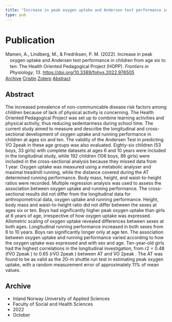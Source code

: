 ```yaml
---
title: "Increase in peak oxygen uptake and Andersen test performance in children from age six to ten: The Health Oriented Pedagogical Project (HOPP)"
type: pub
---
```

<h1>Publication</h1>
<article id="csl-bib-container-XM35VB9X" class="csl-bib-container">
  <div class="csl-bib-body" style="line-height: 1.35; padding-left: 1em; text-indent:-1em;">
  <div class="csl-entry">Mamen, A., Lindberg, M., &amp; Fredriksen, P. M. (2022). Increase in peak oxygen uptake and Andersen test performance in children from age six to ten: The Health Oriented Pedagogical Project (HOPP). <i>Frontiers in Physiology</i>, <i>13</i>. <a href="https://doi.org/10.3389/fphys.2022.976505">https://doi.org/10.3389/fphys.2022.976505</a></div>
</div>
  <div class="csl-bib-buttons">
    <a href="#taxonomy-article-XM35VB9X" class="csl-bib-button">Archive</a>
    <a href="https://app.cristin.no/results/show.jsf?id=2065387" alt="Cristin URL" class="csl-bib-button">Cristin</a>
    <a href="http://zotero.org/groups/5022929/items/XM35VB9X" alt="Zotero URL" class="csl-bib-button">Zotero</a>
    <a href="#abstract-article-XM35VB9X" class="csl-bib-button">Abstract</a>
  </div>
  <div id="csl-bib-meta-container-XM35VB9X"></div>
</article>
<div id="csl-bib-meta-XM35VB9X" class="csl-bib-meta">
  <article id="abstract-article-XM35VB9X" class="abstract-article">
    <h1>Abstract</h1>
    The increased prevalence of non-communicable disease risk factors among children because of lack of physical activity is concerning. The Health Oriented Pedagogical Project was set up to combine learning activities and physical activity, thus reducing sedentariness during school time. The current study aimed to measure and describe the longitudinal and cross-sectional development of oxygen uptake and running performance in children at ages six and ten. The validity of the Andersen Test in predicting V̇O 2peak in these age groups was also evaluated. Eighty-six children (53 boys, 33 girls) with complete datasets at ages 6 and 10 years were included in the longitudinal study, while 192 children (106 boys, 86 girls) were included in the cross-sectional analysis because they missed data from 1 year. Oxygen uptake was measured using a metabolic analyser and maximal treadmill running, while the distance covered during the AT determined running performance. Body mass, height, and waist-to-height ratios were recorded. Multiple regression analysis was used to assess the association between oxygen uptake and running performance. The cross-sectional results did not differ from the longitudinal data for anthropometrical data, oxygen uptake and running performance. Height, body mass and waist-to-height ratio did not differ between the sexes at ages six or ten. Boys had significantly higher peak oxygen uptake than girls at 6 years of age, irrespective of how oxygen uptake was expressed. Allometric scaling of oxygen uptake revealed differences between sexes at both ages. Longitudinal running performance increased in both sexes from 6 to 10 years. Boys ran significantly longer only at age ten. The association between oxygen uptake and running performance varied according to how the oxygen uptake was expressed and with sex and age. Ten-year-old girls had the highest correlations in the longitudinal investigation, from r2 = 0.48 (fV̇O 2peak ) to 0.65 (rV̇O 2peak ) between AT and V̇O 2peak . The AT was found to be as valid as the 20-m shuttle run test in estimating peak oxygen uptake, with a random measurement error of approximately 11% of mean values.
  </article>
  <article id="taxonomy-article-XM35VB9X" class="taxonomy-article">
    <h1>Archive</h1>
    <ul>
      <li>Inland Norway University of Applied Sciences</li>
      <li>Faculty of Social and Health Sciences</li>
      <li>2022</li>
      <li>October</li>
    </ul>
  </article>
</div>

